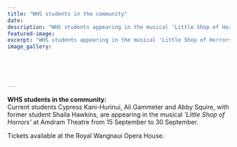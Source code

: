 ```yaml
---
title: "WHS students in the community"
date: 
description: "WHS students appearing in the musical 'Little Shop of Horrors' at Amdram Threatre from 15-30 September"
featured-image: 
excerpt: "WHS students appearing in the musical 'Little Shop of Horrors' at Amdram Threatre from 15-30 September 2017."
image_gallery:
	
	
	
	
	
---
```


<p><span><strong>WHS students in the community:</strong> <br />Current students Cypress Kani-Hurinui, Ali Gammeter and Abby Squire, with former student Shaila Hawkins, are appearing in the musical <em>'Little Shop of Horrors'</em> at Amdram Theatre from 15 September to 30 September. </span></p>
<p><span>Tickets available at the Royal Wangnaui Opera House.</span></p>

